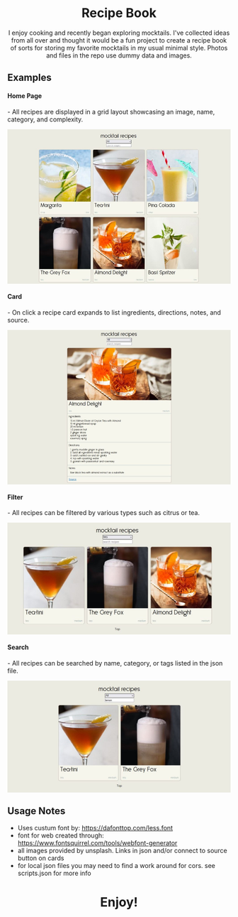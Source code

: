 <h1 align="center">Recipe Book</h1>

<p align="center">
I enjoy cooking and recently began exploring mocktails. I've collected ideas from all over and thought it would be a fun project to create a recipe book of sorts for storing my favorite mocktails in my usual minimal style. Photos and files in the repo use dummy data and images.
</p>
 
## Examples
####  Home Page
<p>- All recipes are displayed in a grid layout showcasing an image, name, category, and complexity.</p>
<p align="center">
  <img width="700" align="center" src="https://github.com/yahirRendon/recipe-book/blob/main/img/receipe-project-home.JPG" alt="home page"/>
</p>

####  Card
<p>- On click a recipe card expands to list ingredients, directions, notes, and source.</p>
<p align="center">
  <img width="700" align="center" src="https://github.com/yahirRendon/recipe-book/blob/main/img/receipe-project-card.JPG" alt="filter recipes"/>
</p>

####  Filter
<p>- All recipes can be filtered by various types such as citrus or tea.</p>
<p align="center">
  <img width="700" align="center" src="https://github.com/yahirRendon/recipe-book/blob/main/img/receipe-project-filter.JPG" alt="filter recipes"/>
</p>

####  Search
<p>- All recipes can be searched by name, category, or tags listed in the json file.</p>
<p align="center">
  <img width="700" align="center" src="https://github.com/yahirRendon/recipe-book/blob/main/img/receipe-project-search.jpg" alt="filter recipes"/>
</p>


## Usage Notes
* Uses custum font by: https://dafonttop.com/less.font
* font for web created through: https://www.fontsquirrel.com/tools/webfont-generator
* all images provided by unsplash. Links in json and/or connect to source button on cards
* for local json files you may need to find a work around for cors. see scripts.json for more info

<h1 align="center">Enjoy!</h1>

